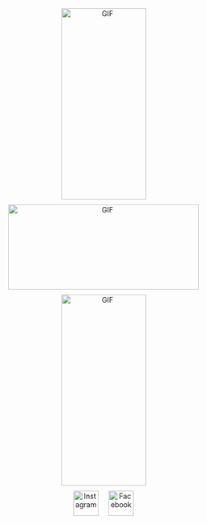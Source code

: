 <!-- Container for GIFs -->
<div align="center" style="display: flex; justify-content: center; gap: 10px; flex-wrap: wrap;">
    <!-- Portrait GIFs -->
    <img src="https://media.giphy.com/media/scZPhLqaVOM1qG4lT9/giphy.gif" width="169" height="380" alt="GIF" class="gif-portrait">
    <!-- Landscape GIF -->
    <img src="https://media.giphy.com/media/MDJ9IbxxvDUQM/giphy.gif" width="380" height="169" alt="GIF" class="gif-landscape">
    <!-- Portrait GIFs -->
    <img src="https://media.giphy.com/media/gEKz4VLX7fQlsl8SFE/giphy.gif" width="169" height="380" alt="GIF" class="gif-portrait">
</div>

<!-- Container for Social Media Icons -->
<div align="center" style="display: flex; justify-content: center; gap: 20px; margin-top: 10px;">
    <a href="https://www.instagram.com/yassine.ajagrou" target="_blank">
        <img src="https://upload.wikimedia.org/wikipedia/commons/a/a5/Instagram_icon.png" alt="Instagram" width="50" height="50">
    </a>
    <a href="https://www.facebook.com/yassine.ajagrou.0" target="_blank">
        <img src="https://upload.wikimedia.org/wikipedia/commons/thumb/b/b8/2021_Facebook_icon.svg/512px-2021_Facebook_icon.svg.png?20220821121039" alt="Facebook" width="50" height="50">
    </a>
</div>

